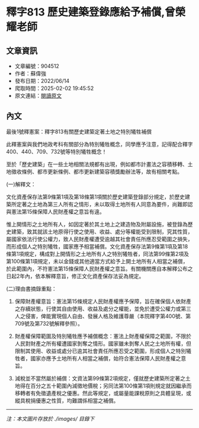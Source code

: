 # 釋字813 歷史建築登錄應給予補償,曾榮耀老師

## 文章資訊
- 文章編號：904512
- 作者：蘇偉強
- 發布日期：2022/06/14
- 爬取時間：2025-02-02 19:45:52
- 原文連結：[閱讀原文](https://real-estate.get.com.tw/Columns/detail.aspx?no=904512)

## 內文
最後1號釋憲案：釋字813有關歷史建築定著土地之特別犧牲補償

此釋憲案與我們地政考科有關部分為特別犧牲概念，同學應予注意，記得配合釋字400、440、709、732號等特別犧牲概念！

至於「歷史建築」在一些土地相關法規都有出現，例如都市計畫法之容積移轉、土地徵收條例、都市更新條例、都市更新建築容積獎勵辦法等，故有相關考點。

(一)解釋文：

文化資產保存法第9條第1項及第18條第1項關於歷史建築登錄部分規定，於歷史建築所定著之土地為第三人所有之情形，未以取得土地所有人同意為要件，尚難即認與憲法第15條保障人民財產權之意旨有違。

惟上開情形之土地所有人，如因定著於其土地上之建造物及附屬設施，被登錄為歷史建築，致其就該土地原得行使之使用、收益、處分等權能受到限制，究其性質，屬國家依法行使公權力，致人民財產權遭受逾越其社會責任所應忍受範圍之損失，而形成個人之特別犧牲，國家應予相當補償。文化資產保存法第9條第1項及第18條第1項規定，構成對上開情形之土地所有人之特別犧牲者，同法第99條第2項及第100條第1項規定，未以金錢或其他適當方式給予上開土地所有人相當之補償，於此範圍內，不符憲法第15條保障人民財產權之意旨。有關機關應自本解釋公布之日起2年內，依本解釋意旨，修正文化資產保存法妥為規定。

(二)理由書摘錄重點：

1. 保障財產權意旨：憲法第15條規定人民財產權應予保障，旨在確保個人依財產之存續狀態，行使其自由使用、收益及處分之權能，並免於遭受公權力或第三人之侵害，俾能實現個人自由、發展人格及維護尊嚴（本院釋字第400號、第709號及第732號解釋參照）。

2. 財產權保障範圍及特別犧牲應予補償概念：憲法上財產權保障之範圍，不限於人民對財產之所有權遭國家剝奪之情形。國家雖未剝奪人民之土地所有權，但限制其使用、收益或處分已逾其社會責任所應忍受之範圍，形成個人之特別犧牲者，國家亦應予土地所有人相當之補償，始符合憲法保障人民財產權之意旨。

3. 減稅並不當然屬於補償：文資法第99條第2項規定，僅就歷史建築所定著之土地得在百分之五十範圍內減徵地價稅；另同法第100條第1項則規定就因繼承而移轉者有免徵遺產稅之優惠。然此等規定，或屬量能課稅原則之具體呈現，或縱具稅捐優惠之性質，均難謂係相當之補償。

---
*注：本文圖片存放於 ./images/ 目錄下*
